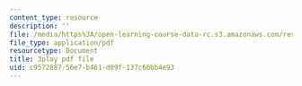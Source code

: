 ```yaml
---
content_type: resource
description: ''
file: /media/https%3A/open-learning-course-data-rc.s3.amazonaws.com/res-18-007-calculus-revisited-multivariable-calculus-fall-2011/c957288756e7b461d09f137c60bb4e93_rRCN5542U7E.pdf
file_type: application/pdf
resourcetype: Document
title: 3play pdf file
uid: c9572887-56e7-b461-d09f-137c60bb4e93
---
```

